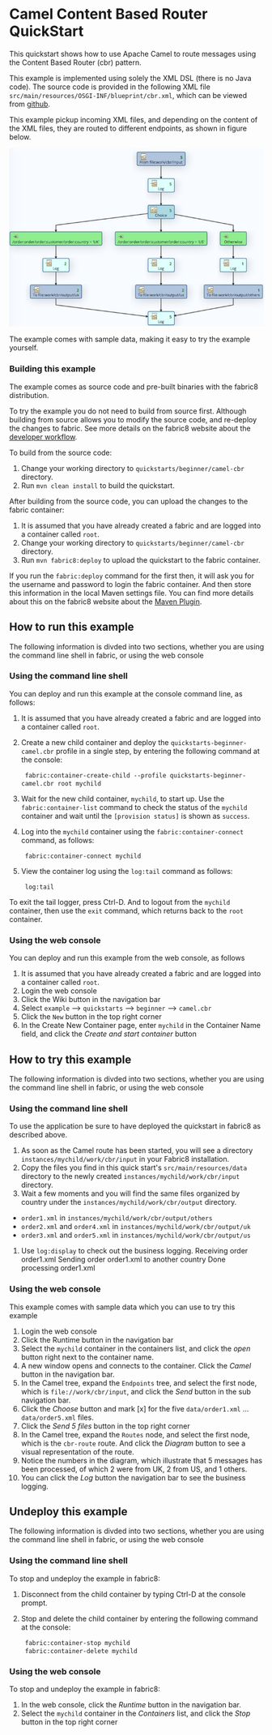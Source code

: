 # Camel Content Based Router QuickStart

This quickstart shows how to use Apache Camel to route messages using the Content Based Router (cbr) pattern.

This example is implemented using solely the XML DSL (there is no Java code). The source code is provided in the following XML file `src/main/resources/OSGI-INF/blueprint/cbr.xml`, which can be viewed from [github](https://github.com/fabric8io/fabric8/blob/master/quickstarts/beginner/camel-cbr/src/main/resources/OSGI-INF/blueprint/cbr.xml).

This example pickup incoming XML files, and depending on the content of the XML files, they are routed to different endpoints, as shown in figure below.

![Camel CBR diagram](https://raw.githubusercontent.com/fabric8io/fabric8/master/docs/images/camel-cbr-diagram.jpg)

The example comes with sample data, making it easy to try the example yourself.

### Building this example

The example comes as source code and pre-built binaries with the fabric8 distribution. 

To try the example you do not need to build from source first. Although building from source allows you to modify the source code, and re-deploy the changes to fabric. See more details on the fabric8 website about the [developer workflow](http://fabric8.io/developers/index.html).

To build from the source code:

1. Change your working directory to `quickstarts/beginner/camel-cbr` directory.
1. Run `mvn clean install` to build the quickstart.

After building from the source code, you can upload the changes to the fabric container:

1. It is assumed that you have already created a fabric and are logged into a container called `root`.
1. Change your working directory to `quickstarts/beginner/camel-cbr` directory.
1. Run `mvn fabric8:deploy` to upload the quickstart to the fabric container.

If you run the `fabric:deploy` command for the first then, it will ask you for the username and password to login the fabric container.
And then store this information in the local Maven settings file. You can find more details about this on the fabric8 website about the [Maven Plugin](http://fabric8.io/gitbook/mavenPlugin.html).

## How to run this example

The following information is divded into two sections, whether you are using the command line shell in fabric, or using the web console

### Using the command line shell

You can deploy and run this example at the console command line, as follows:

1. It is assumed that you have already created a fabric and are logged into a container called `root`.
1. Create a new child container and deploy the `quickstarts-beginner-camel.cbr` profile in a single step, by entering the
 following command at the console:

        fabric:container-create-child --profile quickstarts-beginner-camel.cbr root mychild

1. Wait for the new child container, `mychild`, to start up. Use the `fabric:container-list` command to check the status of the `mychild` container and wait until the `[provision status]` is shown as `success`.
1. Log into the `mychild` container using the `fabric:container-connect` command, as follows:

        fabric:container-connect mychild

1. View the container log using the `log:tail` command as follows:

        log:tail

To exit the tail logger, press Ctrl-D. And to logout from the `mychild` container, then use the `exit` command, which returns back to the `root` container.

### Using the web console

You can deploy and run this example from the web console, as follows

1. It is assumed that you have already created a fabric and are logged into a container called `root`.
1. Login the web console
1. Click the Wiki button in the navigation bar
1. Select `example` --> `quickstarts` --> `beginner` --> `camel.cbr`
1. Click the `New` button in the top right corner
1. In the Create New Container page, enter `mychild` in the Container Name field, and click the *Create and start container* button


## How to try this example

The following information is divded into two sections, whether you are using the command line shell in fabric, or using the web console

### Using the command line shell

To use the application be sure to have deployed the quickstart in fabric8 as described above. 

1. As soon as the Camel route has been started, you will see a directory `instances/mychild/work/cbr/input` in your Fabric8 installation.
1. Copy the files you find in this quick start's `src/main/resources/data` directory to the newly created `instances/mychild/work/cbr/input`
directory.
1. Wait a few moments and you will find the same files organized by country under the `instances/mychild/work/cbr/output` directory.
  * `order1.xml` in `instances/mychild/work/cbr/output/others`
  * `order2.xml` and `order4.xml` in `instances/mychild/work/cbr/output/uk`
  * `order3.xml` and `order5.xml` in `instances/mychild/work/cbr/output/us`
1. Use `log:display` to check out the business logging.
        Receiving order order1.xml
        Sending order order1.xml to another country
        Done processing order1.xml

### Using the web console

This example comes with sample data which you can use to try this example

1. Login the web console
1. Click the Runtime button in the navigation bar
1. Select the `mychild` container in the containers list, and click the *open* button right next to the container name.
1. A new window opens and connects to the container. Click the *Camel* button in the navigation bar.
1. In the Camel tree, expand the `Endpoints` tree, and select the first node, which is `file://work/cbr/input`, and click the *Send* button in the sub navigation bar.
1. Click the *Choose* button and mark [x] for the five `data/order1.xml` ... `data/order5.xml` files.
1. Click the *Send 5 files* button in the top right corner
1. In the Camel tree, expand the `Routes` node, and select the first node, which is the `cbr-route` route. And click the *Diagram* button to see a visual representation of the route.
1. Notice the numbers in the diagram, which illustrate that 5 messages has been processed, of which 2 were from UK, 2 from US, and 1 others. 
1. You can click the *Log* button the navigation bar to see the business logging.


## Undeploy this example

The following information is divded into two sections, whether you are using the command line shell in fabric, or using the web console

### Using the command line shell

To stop and undeploy the example in fabric8:

1. Disconnect from the child container by typing Ctrl-D at the console prompt.
1. Stop and delete the child container by entering the following command at the console:

        fabric:container-stop mychild
        fabric:container-delete mychild

### Using the web console

To stop and undeploy the example in fabric8:

1. In the web console, click the *Runtime* button in the navigation bar.
1. Select the `mychild` container in the *Containers* list, and click the *Stop* button in the top right corner

